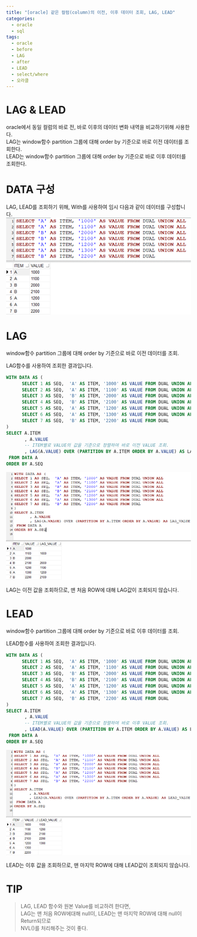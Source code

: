 ```yaml
---
title: "[oracle] 같은 컬럼(column)의 이전, 이후 데이터 조회, LAG, LEAD"
categories:
  - oracle
  - sql
tags:
  - oracle
  - before
  - LAG
  - after
  - LEAD
  - select/where
  - 오라클
---
```



# LAG & LEAD
oracle에서 동일 컬럼의 바로 전, 바로 이후의 데이터 변화 내역을 비교하기위해 사용한다.  
LAG는 window함수 partition 그룹에 대해 order by 기준으로 바로 이전 데이터를 조회한다.  
LEAD는 window함수 partition 그룹에 대해 order by 기준으로 바로 이후 데이터를 조회한다.  


# DATA 구성

LAG, LEAD를 조회하기 위해, With를 사용하여 임시 다음과 같이 데이터를 구성합니다.  
![set define on](/assets/images/oracle_lag_lead_data.png)


# LAG
window함수 partition 그룹에 대해 order by 기준으로 바로 이전 데이터를 조회.  


LAG함수를 사용하여 조회한 결과입니다.  
```sql
WITH DATA AS (
      SELECT 1 AS SEQ,  'A' AS ITEM, '1000' AS VALUE FROM DUAL UNION ALL
      SELECT 2 AS SEQ,  'A' AS ITEM, '1100' AS VALUE FROM DUAL UNION ALL
      SELECT 3 AS SEQ,  'B' AS ITEM, '2000' AS VALUE FROM DUAL UNION ALL
      SELECT 4 AS SEQ,  'B' AS ITEM, '2100' AS VALUE FROM DUAL UNION ALL
      SELECT 5 AS SEQ,  'A' AS ITEM, '1200' AS VALUE FROM DUAL UNION ALL
      SELECT 6 AS SEQ,  'A' AS ITEM, '1300' AS VALUE FROM DUAL UNION ALL
      SELECT 7 AS SEQ,  'B' AS ITEM, '2200' AS VALUE FROM DUAL
)
SELECT A.ITEM
       , A.VALUE
       -- ITEM별로 VALUE의 값을 기준으로 정렬하여 바로 이전 VALUE 조회.
       , LAG(A.VALUE) OVER (PARTITION BY A.ITEM ORDER BY A.VALUE) AS LAG_VALUE 
 FROM DATA A
ORDER BY A.SEQ

```

![set define on](/assets/images/oracle_lag_select.png)


LAG는 이전 값을 조회하므로, 맨 처음 ROW에 대해 LAG값이 조회되지 않습니다.   



# LEAD
window함수 partition 그룹에 대해 order by 기준으로 바로 이후 데이터를 조회.  


LEAD함수를 사용하여 조회한 결과입니다.  
```sql
WITH DATA AS (
      SELECT 1 AS SEQ,  'A' AS ITEM, '1000' AS VALUE FROM DUAL UNION ALL
      SELECT 2 AS SEQ,  'A' AS ITEM, '1100' AS VALUE FROM DUAL UNION ALL
      SELECT 3 AS SEQ,  'B' AS ITEM, '2000' AS VALUE FROM DUAL UNION ALL
      SELECT 4 AS SEQ,  'B' AS ITEM, '2100' AS VALUE FROM DUAL UNION ALL
      SELECT 5 AS SEQ,  'A' AS ITEM, '1200' AS VALUE FROM DUAL UNION ALL
      SELECT 6 AS SEQ,  'A' AS ITEM, '1300' AS VALUE FROM DUAL UNION ALL
      SELECT 7 AS SEQ,  'B' AS ITEM, '2200' AS VALUE FROM DUAL
)
SELECT A.ITEM
       , A.VALUE
       -- ITEM별로 VALUE의 값을 기준으로 정렬하여 바로 이후 VALUE 조회.
       , LEAD(A.VALUE) OVER (PARTITION BY A.ITEM ORDER BY A.VALUE) AS LEAD_VALUE 
 FROM DATA A
ORDER BY A.SEQ

```

![set define on](/assets/images/oracle_lead_select.png)


LEAD는 이후 값을 조회하므로, 맨 마지막 ROW에 대해 LEAD값이 조회되지 않습니다.  


# TIP
> LAG, LEAD 함수와 원본 Value를 비교하려 한다면,  
> LAG는 맨 처음 ROW에대해 null이, LEAD는 맨 마지막 ROW에 대해 null이 Return되므로    
> NVL()를 처리해주는 것이 좋다.   
